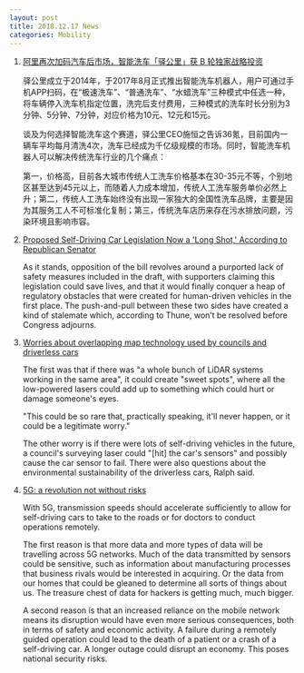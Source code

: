 ```yaml
---
layout: post
title: 2018.12.17 News
categories: Mobility
---
```


1. [阿里再次加码汽车后市场，智能洗车「驿公里」获 B 轮独家战略投资](https://36kr.com/p/5167406.html)

    驿公里成立于2014年，于2017年8月正式推出智能洗车机器人，用户可通过手机APP扫码，在“极速洗车”、“普通洗车”、“水蜡洗车”三种模式中任选一种，将车辆停入洗车机指定位置，洗完后支付费用，三种模式的洗车时长分别为3分钟、5分钟、7分钟，对应价格为10元、12元和15元。

    谈及为何选择智能洗车这个赛道，驿公里CEO施恒之告诉36氪，目前国内一辆车平均每月清洗4次，洗车已经成为千亿级规模的市场。同时，智能洗车机器人可以解决传统洗车行业的几个痛点：

    第一，价格高，目前各大城市传统人工洗车价格基本在30-35元不等，个别地区甚至达到45元以上，而随着人力成本增加，传统人工洗车服务单价必然上升；第二，传统人工洗车始终没有出现一家独大的全国性洗车品牌，主要是因为其服务工人不可标准化复制；第三，传统洗车店历来存在污水排放问题，污染环境且影响市容。

2. [Proposed Self-Driving Car Legislation Now a 'Long Shot,' According to Republican Senator](http://www.thedrive.com/news/25514/proposed-self-driving-car-legislation-now-a-long-shot-according-to-republican-senator)

    As it stands, opposition of the bill revolves around a purported lack of safety measures included in the draft, with supporters claiming this legislation could save lives, and that it would finally conquer a heap of regulatory obstacles that were created for human-driven vehicles in the first place. The push-and-pull between these two sides have created a kind of stalemate which, according to Thune, won’t be resolved before Congress adjourns.

3. [Worries about overlapping map technology used by councils and driverless cars](https://www.stuff.co.nz/technology/109261518/worries-about-overlapping-map-technology-used-by-councils-and-driverless-cars)

    The first was that if there was "a whole bunch of LiDAR systems working in the same area", it could create "sweet spots", where all the low-powered lasers could add up to something which could hurt or damage someone's eyes.

    "This could be so rare that, practically speaking, it'll never happen, or it could be a legitimate worry."

    The other worry is if there were lots of self-driving vehicles in the future, a council's surveying laser could "[hit] the car's sensors" and possibly cause the car sensor to fail. There were also questions about the environmental sustainability of the driverless cars, Ralph said.

4. [5G: a revolution not without risks](https://www.france24.com/en/20181216-5g-revolution-not-without-risks)

    With 5G, transmission speeds should accelerate sufficiently to allow for self-driving cars to take to the roads or for doctors to conduct operations remotely.

    The first reason is that more data and more types of data will be travelling across 5G networks. Much of the data transmitted by sensors could be sensitive, such as information about manufacturing processes that business rivals would be interested in acquiring. Or the data from our homes that could be gleaned to determine all sorts of things about us. The treasure chest of data for hackers is getting much, much bigger.

    A second reason is that an increased reliance on the mobile network means its disruption would have even more serious consequences, both in terms of safety and economic activity. A failure during a remotely guided operation could lead to the death of a patient or a crash of a self-driving car. A longer outage could disrupt an economy. This poses national security risks.

